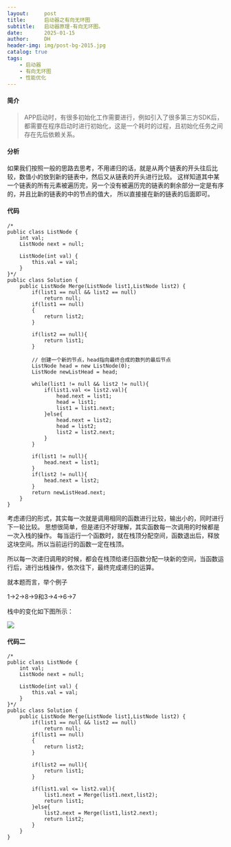 ```yaml
---
layout:     post
title:      启动器之有向无环图
subtitle:   启动器原理-有向无环图。
date:       2025-01-15
author:     DH
header-img: img/post-bg-2015.jpg 
catalog: true
tags:
    - 启动器
    - 有向无环图
    - 性能优化
---
```

#### 简介

>APP启动时，有很多初始化工作需要进行，例如引入了很多第三方SDK后，都需要在程序启动时进行初始化，这是一个耗时的过程，且初始化任务之间存在先后依赖关系。

#### 分析

如果我们按照一般的思路去思考，不用递归的话，就是从两个链表的开头往后比较，数值小的放到新的链表中，然后又从链表的开头进行比较。 
这样知道其中某一个链表的所有元素被遍历完，另一个没有被遍历完的链表的剩余部分一定是有序的，并且比新的链表的中的节点的值大，
所以直接接在新的链表的后面即可。

#### 代码

```
/*
public class ListNode {
    int val;
    ListNode next = null;

    ListNode(int val) {
        this.val = val;
    }
}*/
public class Solution {
    public ListNode Merge(ListNode list1,ListNode list2) {
        if(list1 == null && list2 == null)
            return null;
        if(list1 == null)
        {
            return list2;
        }

        if(list2 == null){
            return list1;
        }

        // 创建一个新的节点，head指向最终合成的数列的最后节点
        ListNode head = new ListNode(0);
        ListNode newListHead = head;

        while(list1 != null && list2 != null){
            if(list1.val <= list2.val){
                head.next = list1;
                head = list1;
                list1 = list1.next;
            }else{
                head.next = list2;
                head = list2;
                list2 = list2.next;
            }
        }

        if(list1 != null){
            head.next = list1;
        }
        if(list2 != null){
            head.next = list2;
        }
        return newListHead.next;
    }
}		

```

考虑递归的形式，其实每一次就是调用相同的函数进行比较，输出小的，同时进行下一轮比较。 
思想很简单，但是递归不好理解，其实函数每一次调用的时候都是一次入栈的操作。 
每当运行一个函数时，就在栈顶分配空间，函数退出后，释放这块空间。所以当前运行的函数一定在栈顶。

所以每一次递归调用的时候，都会在栈顶给递归函数分配一块新的空间，当函数运行后，进行出栈操作，依次往下，最终完成递归的运算。 

就本题而言，举个例子 

1->2->8->9和3->4->6->7 

栈中的变化如下图所示： 

![](https://ws4.sinaimg.cn/large/006tNc79gy1fhgvscf29aj30cb0ad74w.jpg)

#### 代码二

```
/*
public class ListNode {
    int val;
    ListNode next = null;

    ListNode(int val) {
        this.val = val;
    }
}*/
public class Solution {
    public ListNode Merge(ListNode list1,ListNode list2) {
        if(list1 == null && list2 == null)
            return null;
        if(list1 == null)
        {
            return list2;
        }

        if(list2 == null){
            return list1;
        }

        if(list1.val <= list2.val){
            list1.next = Merge(list1.next,list2);
            return list1;
        }else{
            list2.next = Merge(list1,list2.next);
            return list2;
        }
    }
}		

```
